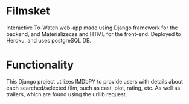 # Filmsket
Interactive To-Watch web-app made using Django framework for the backend, and Materializecss and HTML for the front-end. Deployed to Heroku, and uses postgreSQL DB.
# Functionality
This Django project utilizes IMDbPY to provide users with details about each searched/selected film, such as cast, plot, rating, etc. As well as trailers, which are found using the urllib.request.
